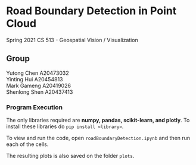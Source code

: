 # Road Boundary Detection in Point Cloud
Spring 2021 CS 513 - Geospatial Vision / Visualization

## Group
Yutong Chen A20473032\
Yinting Hui A20454813\
Mark Gameng A20419026\
Shenlong Shen A20437413

### Program Execution
The only libraries required are **numpy, pandas, scikit-learn, and plotly**. To install these libraries do `pip install <library>`.

To view and run the code, open `roadBoundaryDetection.ipynb` and then run each of the cells. 

The resulting plots is also saved on the folder `plots`.